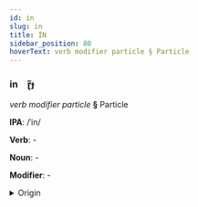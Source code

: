 ```yaml
---
id: in
slug: in
title: İN
sidebar_position: 80
hoverText: verb modifier particle § Particle
---
```


### in&emsp;<span kind="abugida">ɽ̃ɟ</span>

*verb modifier particle* **§** Particle

**IPA**: /ˈin/

**Verb**: -

**Noun**: -

**Modifier**: -

<details>
    <summary>Origin</summary>
    Manx yn- /in/<br/>
    <em>Celtic Language Family</em>
</details>